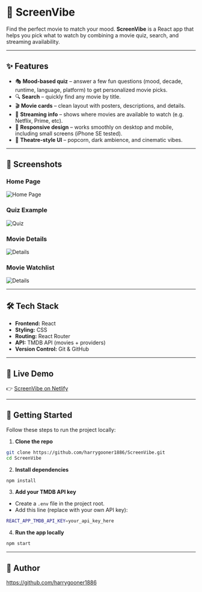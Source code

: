 # 🍿 ScreenVibe

Find the perfect movie to match your mood. 
**ScreenVibe** is a React app that helps you pick what to watch by combining a movie quiz, search, and streaming availability.

---

## ✨ Features

- 🎭 **Mood-based quiz** – answer a few fun questions (mood, decade, runtime, language, platform) to get personalized movie picks.  
- 🔍 **Search** – quickly find any movie by title.  
- 🎬 **Movie cards** – clean layout with posters, descriptions, and details.  
- 📡 **Streaming info** – shows where movies are available to watch (e.g. Netflix, Prime, etc).  
- 📱 **Responsive design** – works smoothly on desktop and mobile, including small screens (iPhone SE tested).  
- 🍿 **Theatre-style UI** – popcorn, dark ambience, and cinematic vibes.  

---

## 📸 Screenshots

### Home Page
![Home Page](./screenshots/Home_Page.png)

### Quiz Example
![Quiz](./screenshots/Quiz.png)

### Movie Details
![Details](./screenshots/Details.png)

### Movie Watchlist
![Details](./screenshots/Watchlist.png)

---

## 🛠 Tech Stack

- **Frontend:** React 
- **Styling:** CSS
- **Routing:** React Router  
- **API:** TMDB API (movies + providers)  
- **Version Control:** Git & GitHub  

---

## 🔗 Live Demo
👉 [ScreenVibe on Netlify](https://screen-vibe.netlify.app)

---

## 🚀 Getting Started

Follow these steps to run the project locally:

1. **Clone the repo**
```bash
git clone https://github.com/harrygooner1886/ScreenVibe.git
cd ScreenVibe
```

2. **Install dependencies**
```bash
npm install
```

3. **Add your TMDB API key**
- Create a `.env` file in the project root.  
- Add this line (replace with your own API key):  
```bash
REACT_APP_TMDB_API_KEY=your_api_key_here
```

4. **Run the app locally**
```bash
npm start
```

---

## 👤 Author  
https://github.com/harrygooner1886
